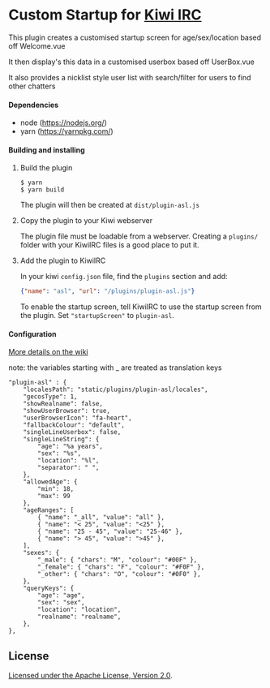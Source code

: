 # Custom Startup for [Kiwi IRC](https://kiwiirc.com)

This plugin creates a customised startup screen for age/sex/location based off Welcome.vue

It then display's this data in a customised userbox based off UserBox.vue

It also provides a nicklist style user list with search/filter for users to find other chatters

#### Dependencies
* node (https://nodejs.org/)
* yarn (https://yarnpkg.com/)

#### Building and installing

1. Build the plugin

   ```console
   $ yarn
   $ yarn build
   ```

   The plugin will then be created at `dist/plugin-asl.js`

2. Copy the plugin to your Kiwi webserver

   The plugin file must be loadable from a webserver. Creating a `plugins/` folder with your KiwiIRC files is a good place to put it.

3. Add the plugin to KiwiIRC

   In your kiwi `config.json` file, find the `plugins` section and add:
   ```json
   {"name": "asl", "url": "/plugins/plugin-asl.js"}
   ```

   To enable the startup screen, tell KiwiIRC to use the startup screen from the plugin. Set `"startupScreen"` to `plugin-asl`.

#### Configuration

[More details on the wiki](https://github.com/ItsOnlyBinary/kiwiirc-plugin-asl/wiki/Configuration)

note: the variables starting with _ are treated as translation keys

```
"plugin-asl" : {
    "localesPath": "static/plugins/plugin-asl/locales",
    "gecosType": 1,
    "showRealname": false,
    "showUserBrowser": true,
    "userBrowserIcon": "fa-heart",
    "fallbackColour": "default",
    "singleLineUserbox": false,
    "singleLineString": {
        "age": "%a years",
        "sex": "%s",
        "location": "%l",
        "separator": " ",
    },
    "allowedAge": {
        "min": 18,
        "max": 99
    },
    "ageRanges": [
        { "name": "_all", "value": "all" },
        { "name": "< 25", "value": "<25" },
        { "name": "25 - 45", "value": "25-46" },
        { "name": "> 45", "value": ">45" },
    ],
    "sexes": {
        "_male": { "chars": "M", "colour": "#00F" },
        "_female": { "chars": "F", "colour": "#F0F" },
        "_other": { "chars": "O", "colour": "#0F0" },
    },
    "queryKeys": {
        "age": "age",
        "sex": "sex",
        "location": "location",
        "realname": "realname",
    },
},
```

## License

[Licensed under the Apache License, Version 2.0](LICENSE).
